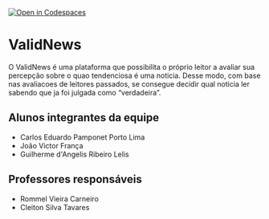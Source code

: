 [![Open in Codespaces](https://classroom.github.com/assets/launch-codespace-2972f46106e565e64193e422d61a12cf1da4916b45550586e14ef0a7c637dd04.svg)](https://classroom.github.com/open-in-codespaces?assignment_repo_id=19025801)
# ValidNews

O ValidNews é uma plataforma que possibilita o próprio leitor a avaliar sua percepção sobre o quao tendenciosa é uma noticia. Desse modo, com base nas avaliacoes de leitores passados, se consegue decidir qual noticia ler sabendo que ja foi julgada como “verdadeira”.

## Alunos integrantes da equipe

* Carlos Eduardo Pamponet Porto Lima
* João Victor França
* Guilherme d'Angelis Ribeiro Lelis

## Professores responsáveis

* Rommel Vieira Carneiro
* Cleiton Silva Tavares
